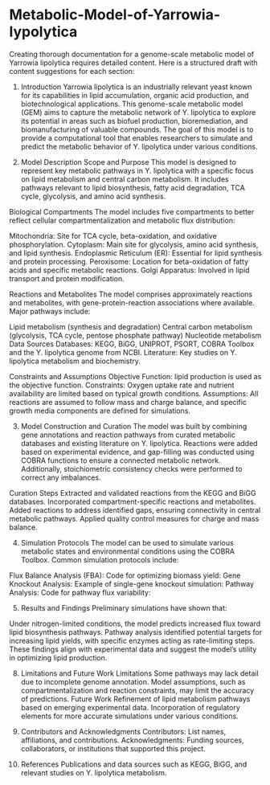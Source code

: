 # Metabolic-Model-of-Yarrowia-lypolytica


Creating thorough documentation for a genome-scale metabolic model of Yarrowia lipolytica requires detailed content. Here is a structured draft with content suggestions for each section:

1. Introduction
Yarrowia lipolytica is an industrially relevant yeast known for its capabilities in lipid accumulation, organic acid production, and biotechnological applications. This genome-scale metabolic model (GEM) aims to capture the metabolic network of Y. lipolytica to explore its potential in areas such as biofuel production, bioremediation, and biomanufacturing of valuable compounds. The goal of this model is to provide a computational tool that enables researchers to simulate and predict the metabolic behavior of Y. lipolytica under various conditions.

2. Model Description
Scope and Purpose
This model is designed to represent key metabolic pathways in Y. lipolytica with a specific focus on lipid metabolism and central carbon metabolism. It includes pathways relevant to lipid biosynthesis, fatty acid degradation, TCA cycle, glycolysis, and amino acid synthesis.

Biological Compartments
The model includes five compartments to better reflect cellular compartmentalization and metabolic flux distribution:

Mitochondria: Site for TCA cycle, beta-oxidation, and oxidative phosphorylation.
Cytoplasm: Main site for glycolysis, amino acid synthesis, and lipid synthesis.
Endoplasmic Reticulum (ER): Essential for lipid synthesis and protein processing.
Peroxisome: Location for beta-oxidation of fatty acids and specific metabolic reactions.
Golgi Apparatus: Involved in lipid transport and protein modification.

Reactions and Metabolites
The model comprises approximately  reactions and  metabolites, with gene-protein-reaction associations where available. Major pathways include:

Lipid metabolism (synthesis and degradation)
Central carbon metabolism (glycolysis, TCA cycle, pentose phosphate pathway)
Nucleotide metabolism
Data Sources
Databases: KEGG, BiGG, UNIPROT, PSORT, COBRA Toolbox and the Y. lipolytica genome from NCBI.
Literature: Key studies on Y. lipolytica metabolism and biochemistry.

Constraints and Assumptions
Objective Function: lipid production is used as the objective function.
Constraints: Oxygen uptake rate and nutrient availability are limited based on typical growth conditions.
Assumptions: All reactions are assumed to follow mass and charge balance, and specific growth media components are defined for simulations.

3. Model Construction and Curation
The model was built by combining gene annotations and reaction pathways from curated metabolic databases and existing literature on Y. lipolytica. Reactions were added based on experimental evidence, and gap-filling was conducted using COBRA functions to ensure a connected metabolic network. Additionally, stoichiometric consistency checks were performed to correct any imbalances.

Curation Steps
Extracted and validated reactions from the KEGG and BiGG databases.
Incorporated compartment-specific reactions and metabolites.
Added reactions to address identified gaps, ensuring connectivity in central metabolic pathways.
Applied quality control measures for charge and mass balance.

4. Simulation Protocols
The model can be used to simulate various metabolic states and environmental conditions using the COBRA Toolbox. Common simulation protocols include:

Flux Balance Analysis (FBA): Code for optimizing biomass yield:
Gene Knockout Analysis: Example of single-gene knockout simulation:
Pathway Analysis: Code for pathway flux variability:

5. Results and Findings
Preliminary simulations have shown that:

Under nitrogen-limited conditions, the model predicts increased flux toward lipid biosynthesis pathways.
Pathway analysis identified potential targets for increasing lipid yields, with specific enzymes acting as rate-limiting steps.
These findings align with experimental data and suggest the model’s utility in optimizing lipid production.

8. Limitations and Future Work
Limitations
Some pathways may lack detail due to incomplete genome annotation.
Model assumptions, such as compartmentalization and reaction constraints, may limit the accuracy of predictions.
Future Work
Refinement of lipid metabolism pathways based on emerging experimental data.
Incorporation of regulatory elements for more accurate simulations under various conditions.

10. Contributors and Acknowledgments
Contributors: List names, affiliations, and contributions.
Acknowledgments: Funding sources, collaborators, or institutions that supported this project.
11. References
Publications and data sources such as KEGG, BiGG, and relevant studies on Y. lipolytica metabolism.
